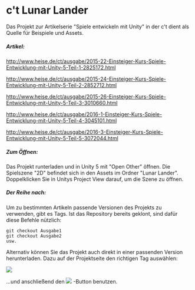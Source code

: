 c't Lunar Lander
================

Das Projekt zur Artikelserie "Spiele entwickeln mit Unity" in der c't dient als Quelle für Beispiele und Assets.

##### Artikel:

http://www.heise.de/ct/ausgabe/2015-22-Einsteiger-Kurs-Spiele-Entwicklung-mit-Unity-5-Teil-1-2825172.html

http://www.heise.de/ct/ausgabe/2015-24-Einsteiger-Kurs-Spiele-Entwicklung-mit-Unity-5-Teil-2-2852712.html

http://www.heise.de/ct/ausgabe/2015-26-Einsteiger-Kurs-Spiele-Entwicklung-mit-Unity-5-Teil-3-3010660.html

http://www.heise.de/ct/ausgabe/2016-1-Einsteiger-Kurs-Spiele-Entwicklung-mit-Unity-5-Teil-4-3045101.html

http://www.heise.de/ct/ausgabe/2016-3-Einsteiger-Kurs-Spiele-Entwicklung-mit-Unity-5-Teil-5-3072044.html

##### Zum Öffnen:

Das Projekt runterladen und in Unity 5 mit "Open Other" öffnen.
Die Spielszene "2D" befindet sich in den Assets im Ordner "Lunar Lander". Doppelklicken Sie in Unitys Project View darauf, um die Szene zu öffnen.

##### Der Reihe nach:

Um zu bestimmten Artikeln passende Versionen des Projekts zu verwenden, gibt es Tags.
Ist das Repository bereits geklont, sind dafür diese Befehle nützlich:

```
git checkout Ausgabe1
git checkout Ausgabe2
usw.
```

Alternativ können Sie das Projekt auch direkt in einer passenden Version herunterladen.
Dazu auf der Projektseite den richtigen Tag auswählen:

<img src="http://www.bytezero.de/files/ct/Tags.jpg" />

...und anschließend den <img src="http://www.bytezero.de/files/ct/DownloadZIP.jpg" /> -Button benutzen.
